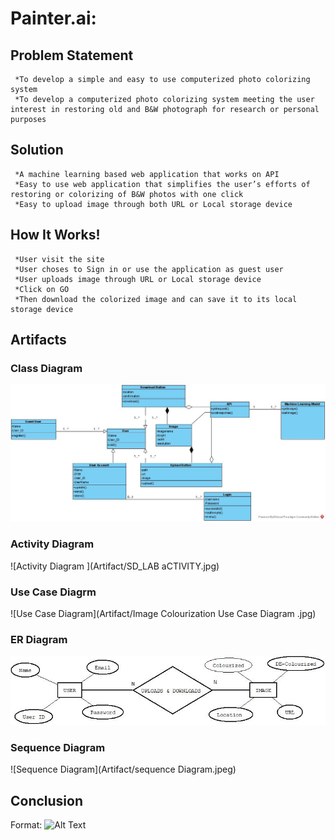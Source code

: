 # Painter.ai:

 ## Problem Statement 

     *To develop a simple and easy to use computerized photo colorizing system
     *To develop a computerized photo colorizing system meeting the user interest in restoring old and B&W photograph for research or personal purposes
  
 ## Solution 

     *A machine learning based web application that works on API 
     *Easy to use web application that simplifies the user’s efforts of restoring or colorizing of B&W photos with one click 
     *Easy to upload image through both URL or Local storage device
  
 ## How It Works!
     *User visit the site 
     *User choses to Sign in or use the application as guest user 
     *User uploads image through URL or Local storage device 
     *Click on GO 
     *Then download the colorized image and can save it to its local storage device 
  
 ## Artifacts 
  
  ### Class Diagram 
  ![Class Diagram ](Artifact/SD_LAB_Class.jpg)
  
  
  ### Activity Diagram 
  ![Activity Diagram ](Artifact/SD_LAB aCTIVITY.jpg)
  
  
  ### Use Case Diagrm 
  ![Use Case Diagram](Artifact/Image Colourization Use Case Diagram .jpg)
  
  
  ### ER Diagram 
  ![ER DIagram](Artifact/SD_LAB_ER.jpeg)
  
  
  ### Sequence Diagram 
  ![Sequence Diagram](Artifact/sequence Diagram.jpeg)
  
  
  
  ## Conclusion 
  
  
  
 


  
 



Format: ![Alt Text](url)
